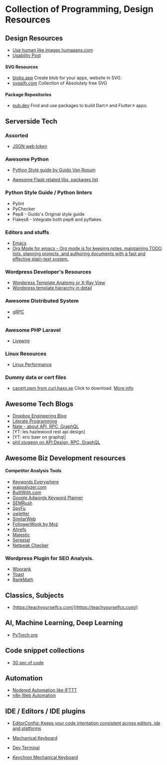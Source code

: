 # Collection of Programming, Design Resources

## Design Resources

* [Use human like images humaaans.com](https://www.humaaans.com/)
* [Usability Post](https://usabilitypost.com/)

#### SVG Resources

* [blobs.app](https://blobs.app/) Create blob for your apps, website in SVG.
* [svgsilh.com](https://svgsilh.com/) Collection of Absolutely free SVG 

#### Package Repositories

* [pub.dev](https://pub.dev/) Find and use packages to build Dart↗ and Flutter↗ apps.


## Serverside Tech

### Assorted 

* [JSON web token](https://jwt.io/)

### Awesome Python 

* [Python Style guide by Guido Van Rosum](https://www.python.org/dev/peps/pep-0008/)

* [Awesome Flask related libs, packages list](https://awesomeopensource.com/projects/flask)

### Python Style Guide / Python linters

* Pylint 
* PyChecker
* Pep8 - Guido's Original style guide
* Flakes8 - Integrate both pep8 and pyflakes

### Editors and stuffs

* [Emacs](https://www.gnu.org/software/emacs/)
* [Org Mode for emacs - Org mode is for keeping notes, maintaining TODO lists, planning projects, and authoring documents with a fast and effective plain-text system.
](https://orgmode.org/)

### Wordpress Developer's Resources
* [Wordpress Template Anatomy or X-Ray View](https://wphierarchy.com/)
* [Wordpress template hierarchy in detail  ](https://developer.wordpress.org/themes/basics/template-hierarchy/#The_Template_Hierarchy_In_Detail)

### Awesome Distributed System

* [gRPC](https://grpc.io/)
* 

### Awesome PHP Laravel 

* [Livewire](https://laravel-livewire.com/)

### Linux Resources

* [Linux Performance](http://www.brendangregg.com/linuxperf.html)

### Dummy data or cert files

* [cacert.pem from curl.haxx.se](https://curl.haxx.se/ca/cacert.pem) Click to download. [More info](https://curl.haxx.se/docs/caextract.html)

## Awesome Tech Blogs

* [Dropbox Engineering Blog](https://dropbox.tech/)
* [Literate Programming](http://www.howardism.org/Technical/LP/introduction.html)
* [Nate - about API, RPC, GraphQL](https://recaffeinate.co/about/)
* [YT: les hazlewood rest api design]
* [YT: eric baer on graphql]
* [phil stugeon on API Design, RPC, GraphQL](https://phil.tech/)


## Awesome Biz Development resources

#### Competitor Analysis Tools

* [Keywords Everywhere](https://keywordseverywhere.com/)
* [wappalyzer.com](https://wappalyzer.com)
* [BuiltWith.com](https://builtwith.com/)
* [Google Adwords Keyword Planner](https://adwords.google.com/home/resources/using-google-adwords-keyword-planner.html#?modal_active=none)
* [SEMRush](https://www.semrush.com/)
* [SpyFu](https://www.spyfu.com/)
* [owletter](https://www.owletter.com/)
* [SimilarWeb](https://www.similarweb.com/)
* [FollowerWonk by Moz](https://moz.com/followerwonk)
* [Ahrefs](https://ahrefs.com/)
* [Majestic](https://majestic.com/)
* [Serpstat](https://serpstat.com/)
* [Netpeak Checker](https://netpeaksoftware.com/checker)

### Wordpress Plugin for SEO Analysis.

* [Woorank](https://www.woorank.com/en/p/pricing)
* [Yoast](https://yoast.com/)
* [RankMath](https://rankmath.com/)

## Classics, Subjects

* [https://teachyourselfcs.com/](https://teachyourselfcs.com/)

## AI, Machine Learning, Deep Learning

*  [PyTorch.org](https://pytorch.org/)

## Code snippet collections

* [30 sec of code](https://www.30secondsofcode.org/)

## Automation

* [Nodered Automation like IFTTT](https://nodered.org/)
* [n8n Web Automation](https://n8n.io/register?)

## IDE / Editors / IDE plugins

* [EditorConfig: Keeps your code intentation consistent across editors, ide and platforms](https://editorconfig.org/)

* [Mechanical Keyboard](https://typeplus.net/collections/all)
* [Dev Terminal](https://www.clockworkpi.com/)
* [Keychron Mechanical Keyboard](https://keychron.com)

